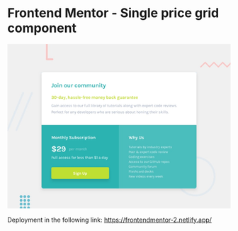# Frontend Mentor - Single price grid component

![Design preview for the Single price grid component coding challenge](./design/desktop-preview.jpg)

Deployment in the following link:
https://frontendmentor-2.netlify.app/
